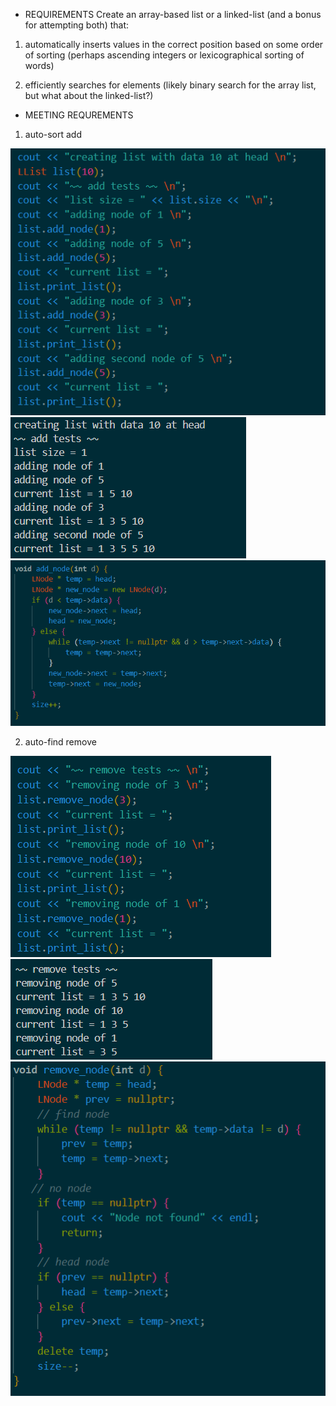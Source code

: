 - REQUIREMENTS 
Create an array-based list or a linked-list (and a bonus for attempting both) that:
1. automatically inserts values in the correct position based on some order of sorting (perhaps ascending integers or lexicographical sorting of words)

2. efficiently searches for elements (likely binary search for the array list, but what about the linked-list?)

- MEETING REQUREMENTS

1. auto-sort add

![addinput](https://github.com/otis425/CS260/blob/main/assignment5/images_assign5/addinput.png)
![addoutput](https://github.com/otis425/CS260/blob/main/assignment5/images_assign5/addoutputs.png)
![addcode](https://github.com/otis425/CS260/blob/main/assignment5/images_assign5/addcode.png)

2. auto-find remove

![removeinput](https://github.com/otis425/CS260/blob/main/assignment5/images_assign5/removeinputs.png)
![removeoutput](https://github.com/otis425/CS260/blob/main/assignment5/images_assign5/removeoutput.png)
![removecode](https://github.com/otis425/CS260/blob/main/assignment5/images_assign5/removecode.png)
